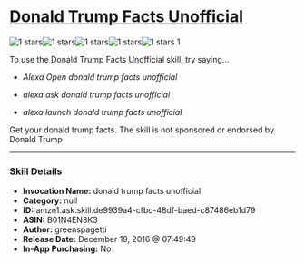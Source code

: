 # [Donald Trump Facts Unofficial](http://alexa.amazon.com/#skills/amzn1.ask.skill.de9939a4-cfbc-48df-baed-c87486eb1d79)
![1 stars](../../images/ic_star_black_18dp_1x.png)![1 stars](../../images/ic_star_border_black_18dp_1x.png)![1 stars](../../images/ic_star_border_black_18dp_1x.png)![1 stars](../../images/ic_star_border_black_18dp_1x.png)![1 stars](../../images/ic_star_border_black_18dp_1x.png) 1

To use the Donald Trump Facts Unofficial skill, try saying...

* *Alexa Open donald trump facts unofficial*

* *alexa ask donald trump facts unofficial*

* *alexa launch donald trump facts unofficial*

Get your donald trump facts.  The skill is not sponsored or endorsed by Donald Trump

***

### Skill Details

* **Invocation Name:** donald trump facts unofficial
* **Category:** null
* **ID:** amzn1.ask.skill.de9939a4-cfbc-48df-baed-c87486eb1d79
* **ASIN:** B01N4EN3K3
* **Author:** greenspagetti
* **Release Date:** December 19, 2016 @ 07:49:49
* **In-App Purchasing:** No
